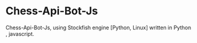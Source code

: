 # Chess-Api-Bot-Js
 Chess-Api-Bot-Js, using Stockfish engine [Python, Linux] written in Python , javascript. 
